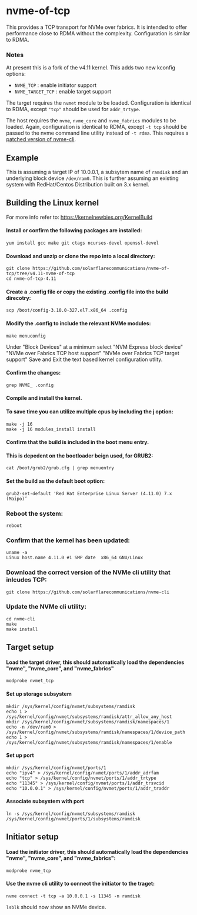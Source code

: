 # nvme-of-tcp

This provides a TCP transport for NVMe over fabrics. 
It is intended to offer performance close to RDMA without the complexity.
Configuration is similar to RDMA.

### Notes

At present this is a fork of the v4.11 kernel. This adds two new kconfig options:

- `NVME_TCP` : enable initiator support
- `NVME_TARGET_TCP` : enable target support

The target requires the `nvmet` module to be loaded. Configuration is identical to RDMA, except `"tcp"` should be used for `addr_trtype`.

The host requires the `nvme`, `nvme_core` and `nvme_fabrics` modules to be loaded. Again, configuration is identical to RDMA, except `-t tcp` should be passed to the nvme command line utility instead of `-t rdma`. This requires a [patched version of nvme-cli](https://github.com/solarflarecommunications/nvme-cli/).

## Example

This is assuming a target IP of 10.0.0.1, a subsytem name of `ramdisk` and an underlying block device `/dev/ram0`.
This is further assuming an existing system with RedHat/Centos Distribution built on 3.x kernel. 

## Building the Linux kernel
For more info refer to: https://kernelnewbies.org/KernelBuild

#### Install or confirm the following packages are installed:
```
yum install gcc make git ctags ncurses-devel openssl-devel
```

#### Download and unzip or clone the repo into a local directory:
```
git clone https://github.com/solarflarecommunications/nvme-of-tcp/tree/v4.11-nvme-of-tcp
cd nvme-of-tcp-4.11
```
#### Create a .config file or copy the existing .config file into the build direcotry:
```
scp /boot/config-3.10.0-327.el7.x86_64 .config
```
#### Modify the .config to include the relevant NVMe modules:
```
make menuconfig
```
Under "Block Devices" at a minimum select 
"NVM Express block device"
"NVMe over Fabrics TCP host support"
"NVMe over Fabrics TCP target support"
Save and Exit the text based kernel configuration utlity. 

#### Confirm the changes:
```
grep NVME_ .config
```
#### Compile and install the kernel. 
#### To save time you can utilize multiple cpus by including the j option:
```
make -j 16
make -j 16 modules_install install 
```
#### Confirm that the build is included in the boot menu entry.
#### This is depedent on the bootloader beign used, for GRUB2:
```
cat /boot/grub2/grub.cfg | grep menuentry
```
#### Set the build as the default boot option:
```
grub2-set-default 'Red Hat Enterprise Linux Server (4.11.0) 7.x (Maipo)’
```
### Reboot the system:
```
reboot
```
### Confirm that the kernel has been updated:
```
uname -a 
Linux host.name 4.11.0 #1 SMP date  x86_64 GNU/Linux
```
### Download the correct version of the NVMe cli utility that inlcudes TCP:
```
git clone https://github.com/solarflarecommunications/nvme-cli
```
### Update the NVMe cli utility:
```
cd nvme-cli
make
make install
```
## Target setup

#### Load the target driver, this should automatically load the dependencies "nvme", "nvme_core", and "nvme_fabrics"
```
modprobe nvmet_tcp
```
#### Set up storage subsystem
```
mkdir /sys/kernel/config/nvmet/subsystems/ramdisk
echo 1 > /sys/kernel/config/nvmet/subsystems/ramdisk/attr_allow_any_host
mkdir /sys/kernel/config/nvmet/subsystems/ramdisk/namespaces/1
echo -n /dev/ram0 > /sys/kernel/config/nvmet/subsystems/ramdisk/namespaces/1/device_path
echo 1 > /sys/kernel/config/nvmet/subsystems/ramdisk/namespaces/1/enable
```
#### Set up port
```
mkdir /sys/kernel/config/nvmet/ports/1
echo "ipv4" > /sys/kernel/config/nvmet/ports/1/addr_adrfam
echo "tcp" > /sys/kernel/config/nvmet/ports/1/addr_trtype
echo "11345" > /sys/kernel/config/nvmet/ports/1/addr_trsvcid
echo "10.0.0.1" > /sys/kernel/config/nvmet/ports/1/addr_traddr
```
#### Associate subsystem with port
```
ln -s /sys/kernel/config/nvmet/subsystems/ramdisk /sys/kernel/config/nvmet/ports/1/subsystems/ramdisk
```

## Initiator setup

#### Load the initiator driver, this should automatically load the dependencies "nvme", "nvme_core", and "nvme_fabrics":
```
modprobe nvme_tcp
```
#### Use the nvme cli utility to connect the initiator to the traget:
```
nvme connect -t tcp -a 10.0.0.1 -s 11345 -n ramdisk
```
`lsblk` should now show an NVMe device.

